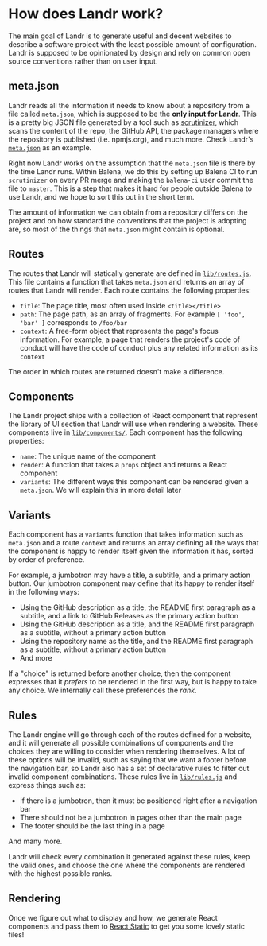# How does Landr work?

The main goal of Landr is to generate useful and decent websites to describe a
software project with the least possible amount of configuration. Landr is
supposed to be opinionated by design and rely on common open source conventions
rather than on user input.

## meta.json

Landr reads all the information it needs to know about a repository from a file
called `meta.json`, which is supposed to be the **only input for Landr**. This
is a pretty big JSON file generated by a tool such as
[scrutinizer](https://github.com/balena-io-modules/scrutinizer), which scans
the content of the repo, the GitHub API, the package managers where the
repository is published (i.e. npmjs.org), and much more. Check Landr's
[`meta.json`](https://github.com/balena-io/landr/blob/master/meta.json) as an
example.

Right now Landr works on the assumption that the `meta.json` file is there by
the time Landr runs. Within Balena, we do this by setting up Balena CI to run
`scrutinizer` on every PR merge and making the `balena-ci` user commit the file
to `master`. This is a step that makes it hard for people outside Balena to use
Landr, and we hope to sort this out in the short term.

The amount of information we can obtain from a repository differs on the
project and on how standard the conventions that the project is adopting are,
so most of the things that `meta.json` might contain is optional.

## Routes

The routes that Landr will statically generate are defined in
[`lib/routes.js`](https://github.com/balena-io/landr/blob/master/lib/routes.js).
This file contains a function that takes `meta.json` and returns an array of
routes that Landr will render. Each route contains the following properties:

- `title`: The page title, most often used inside `<title></title>`
- `path`: The page path, as an array of fragments. For example `[ 'foo', 'bar' ]` corresponds to `/foo/bar`
- `context`: A free-form object that represents the page's focus information.
  For example, a page that renders the project's code of conduct will have the
  code of conduct plus any related information as its `context`

The order in which routes are returned doesn't make a difference.

## Components

The Landr project ships with a collection of React component that represent the
library of UI section that Landr will use when rendering a website. These
components live in
[`lib/components/`](https://github.com/balena-io/landr/tree/master/lib/components).
Each component has the following properties:

- `name`: The unique name of the component
- `render`: A function that takes a `props` object and returns a React
  component
- `variants`: The different ways this component can be rendered given a
  `meta.json`. We will explain this in more detail later

## Variants

Each component has a `variants` function that takes information such as
`meta.json` and a route `context` and returns an array defining all the ways
that the component is happy to render itself given the information it has,
sorted by order of preference.

For example, a jumbotron may have a title, a subtitle, and a primary action
button. Our jumbotron component may define that its happy to render itself in
the following ways:

- Using the GitHub description as a title, the README first paragraph as a
  subtitle, and a link to GitHub Releases as the primary action button
- Using the GitHub description as a title, and the README first paragraph as a
  subtitle, without a primary action button
- Using the repository name as the title, and the README first paragraph as a
  subtitle, without a primary action button
- And more

If a "choice" is returned before another choice, then the component expresses
that it _prefers_ to be rendered in the first way, but is happy to take any
choice. We internally call these preferences the _rank_.

## Rules

The Landr engine will go through each of the routes defined for a website, and
it will generate all possible combinations of components and the choices they
are willing to consider when rendering themselves. A lot of these options will
be invalid, such as saying that we want a footer before the navigation bar, so
Landr also has a set of declarative rules to filter out invalid component
combinations. These rules live in
[`lib/rules.js`](https://github.com/balena-io/landr/blob/master/lib/rules.js)
and express things such as:

- If there is a jumbotron, then it must be positioned right after a navigation
  bar
- There should not be a jumbotron in pages other than the main page
- The footer should be the last thing in a page

And many more.

Landr will check every combination it generated against these rules, keep the
valid ones, and choose the one where the components are rendered with the
highest possible ranks.

## Rendering

Once we figure out what to display and how, we generate React components and
pass them to [React Static](https://github.com/nozzle/react-static) to get you
some lovely static files!
